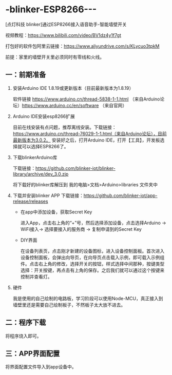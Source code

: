 # -blinker-ESP8266---
[点灯科技 blinker]通过ESP8266接入语音助手-智能墙壁开关

视频教程：https://www.bilibili.com/video/BV1dz4y1f7gt

打包好的软件包阿里云链接：https://www.aliyundrive.com/s/KLycuo3tpkM

前提：家里的墙壁开关里必须同时有零线和火线。

## 一：前期准备

1.  安装Arduino IDE 1.8.19或更新版本（目前最新版本为1.8.19）

    软件链接 https://www.arduino.cn/thread-5838-1-1.html （来自Arduino论坛）https://www.arduino.cc/en/software （来自官网）

2.  Arduino IDE安装esp8266扩展
   
    目前在线安装有点问题，推荐离线安装。下载链接：https://www.arduino.cn/thread-76029-1-1.html（来自Arduino论坛），目前最新版本为3.0.2。
    安装好之后，打开Arduino IDE，打开【工具】，开发板选择就可以选择ESP8266了。

3. 下载blinkerArduino库

    下载链接：https://github.com/blinker-iot/blinker-library/archive/dev_3.0.zip

    将下载好的blinker库解压到 我的电脑>文档>Arduino>libraries 文件夹中

4. 下载并安装blinker APP
    下载链接：https://github.com/blinker-iot/app-release/releases
    
   * 在app中添加设备，获取Secret Key

        进入App，点击右上角的“+”号，然后选择添加设备，点击选择Arduino -> WiFi接入-> 选择要接入的服务商 -> 复制申请到的Secret Key
    
   * DIY界面

        在设备列表页，点击刚才新建的设备图标，进入设备控制面板。首次进入设备控制面板，会弹出向导页，在向导页点击载入示例，即可载入示例组件。点击右上角的修改，选择开关的按钮，样式选择中间那种，按键类型选择：开关按键，再点击有上角的保存。之后我们就可以通过这个按键来控制并查看灯。

5. 硬件

      ​我是使用的自己绘制的电路板，学习阶段可以使用Node-MCU，真正接入到墙壁里还是需要自己绘制板子，不然板子太大放不进去。

## 二：程序下载

将程序烧入即可。

## 三：APP界面配置

将界面配置文件导入到app设备中。
